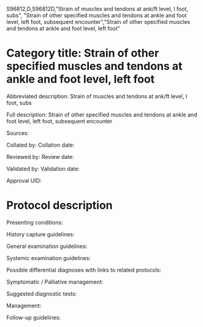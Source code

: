 S96812,D,S96812D,"Strain of muscles and tendons at ank/ft level, l foot, subs", "Strain of other specified muscles and tendons at ankle and foot level, left foot, subsequent encounter","Strain of other specified muscles and tendons at ankle and foot level, left foot"
# Category title: Strain of other specified muscles and tendons at ankle and foot level, left foot

Abbreviated description: Strain of muscles and tendons at ank/ft level, l foot, subs

Full description: Strain of other specified muscles and tendons at ankle and foot level, left foot, subsequent encounter

Sources:

Collated by:
Collation date:

Reviewed by:
Review date:

Validated by:
Validation date:

Approval UID:

# Protocol description

Presenting conditions:

History capture guidelines:

General examination guidelines:

Systemic examination guidelines:

Possible differential diagnoses with links to related protocols:

Symptomatic / Palliative management:

Suggested diagnostic tests:

Management:

Follow-up guidelines:
